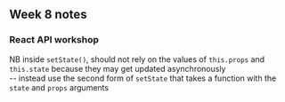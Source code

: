 ## Week 8 notes

### React API workshop

NB inside `setState()`, should not rely on the values of `this.props` and `this.state` because they may get updated asynchronously  
-- instead use the second form of `setState` that takes a function with the `state` and `props` arguments